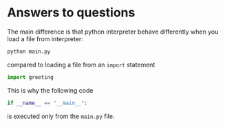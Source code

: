 # Answers to questions #
The main difference is that python interpreter behave differently when you load a file from interpreter:
```bash
python main.py
```
compared to loading a file from an ```import``` statement

```python
import greeting
```

This is why the following code
```python
if __name__ == "__main__":
```
is executed only from the ```main.py``` file.
